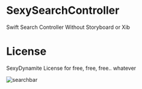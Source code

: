 # SexySearchController
Swift Search Controller Without Storyboard or Xib

# License
SexyDynamite License for free, free, free.. whatever

![searchbar](https://cloud.githubusercontent.com/assets/1625573/8372769/43dca2dc-1c21-11e5-816e-25e06184d8b3.gif)

